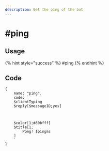 ```yaml
---
description: Get the ping of the bot
---
```


# #ping

## Usage

{% hint style="success" %}
\#ping
{% endhint %}

## Code

```oz
{
    name: "ping",
    code: `
    $clientTyping
    $reply[$messageID;yes]


    
    $color[1;#80bfff]
    $title[1;
        Pong! $pingms
    ]
    `
}
```
